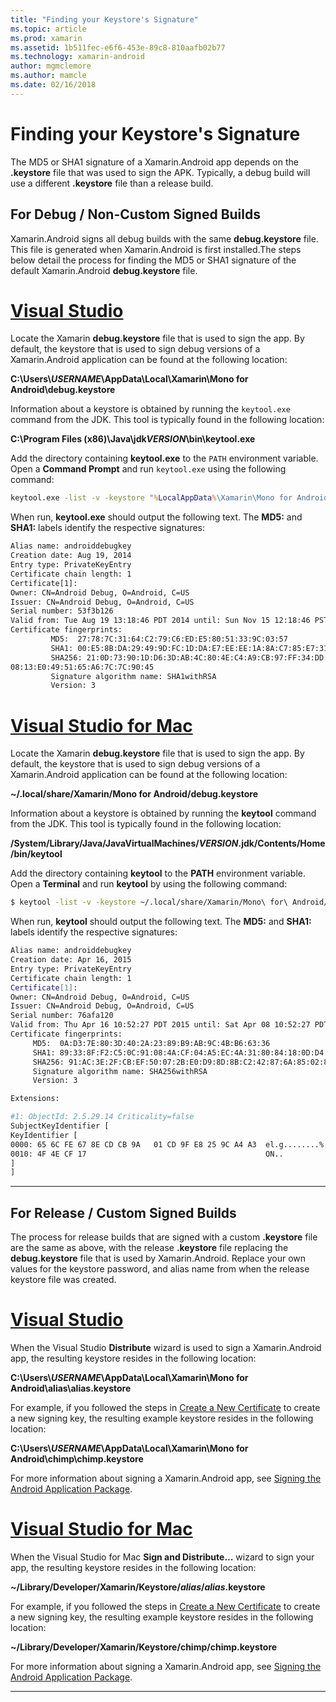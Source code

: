 ```yaml
---
title: "Finding your Keystore's Signature"
ms.topic: article
ms.prod: xamarin
ms.assetid: 1b511fec-e6f6-453e-89c8-810aafb02b77
ms.technology: xamarin-android
author: mgmclemore
ms.author: mamcle
ms.date: 02/16/2018
---
```


# Finding your Keystore's Signature

The MD5 or SHA1 signature of a Xamarin.Android app depends on the
**.keystore** file that was used to sign the APK. Typically, a debug
build will use a different **.keystore** file than a release build.

## For Debug / Non-Custom Signed Builds

Xamarin.Android signs all debug builds with the same **debug.keystore**
file. This file is generated when Xamarin.Android is first
installed.The steps below detail the process for finding the MD5 or
SHA1 signature of the default Xamarin.Android **debug.keystore** file.

# [Visual Studio](#tab/vswin)

Locate the Xamarin **debug.keystore** file that is used to sign the
app. By default, the keystore that is used to sign debug versions of
a Xamarin.Android application can be found at the following
location:

**C:\\Users\\*USERNAME*\\AppData\\Local\\Xamarin\\Mono for Android\\debug.keystore**

Information about a keystore is obtained by running the `keytool.exe`
command from the JDK. This tool is typically found in the following location:

**C:\\Program Files (x86)\\Java\\jdk*VERSION*\\bin\\keytool.exe**

Add the directory containing **keytool.exe** to the `PATH` environment variable.
Open a **Command Prompt** and run `keytool.exe` using the following command:

```cmd
keytool.exe -list -v -keystore "%LocalAppData%\Xamarin\Mono for Android\debug.keystore" -alias androiddebugkey -storepass android -keypass android
```

When run, **keytool.exe** should output the following text. The **MD5:** and **SHA1:** labels identify the respective signatures:

```cmd
Alias name: androiddebugkey
Creation date: Aug 19, 2014
Entry type: PrivateKeyEntry
Certificate chain length: 1
Certificate[1]:
Owner: CN=Android Debug, O=Android, C=US
Issuer: CN=Android Debug, O=Android, C=US
Serial number: 53f3b126
Valid from: Tue Aug 19 13:18:46 PDT 2014 until: Sun Nov 15 12:18:46 PST 2043
Certificate fingerprints:
         MD5:  27:78:7C:31:64:C2:79:C6:ED:E5:80:51:33:9C:03:57
         SHA1: 00:E5:8B:DA:29:49:9D:FC:1D:DA:E7:EE:EE:1A:8A:C7:85:E7:31:23
         SHA256: 21:0D:73:90:1D:D6:3D:AB:4C:80:4E:C4:A9:CB:97:FF:34:DD:B4:42:FC:
08:13:E0:49:51:65:A6:7C:7C:90:45
         Signature algorithm name: SHA1withRSA
         Version: 3
```


# [Visual Studio for Mac](#tab/vsmac)

Locate the Xamarin **debug.keystore** file that is used to sign the
app. By default, the keystore that is used to sign debug versions of
a Xamarin.Android application can be found at the following
location:

**~/.local/share/Xamarin/Mono for Android/debug.keystore**


Information about a keystore is obtained by running the **keytool**
command from the JDK. This tool is typically found in the following
location:

**/System/Library/Java/JavaVirtualMachines/*VERSION*.jdk/Contents/Home/bin/keytool**

Add the directory containing **keytool** to the **PATH** environment variable.
Open a **Terminal** and run **keytool**
by using the following command:

```bash
$ keytool -list -v -keystore ~/.local/share/Xamarin/Mono\ for\ Android/debug.keystore -alias androiddebugkey -storepass android -keypass android
```

When run, **keytool** should output the following text. The **MD5:** and **SHA1:** labels identify the respective signatures:

```bash
Alias name: androiddebugkey
Creation date: Apr 16, 2015
Entry type: PrivateKeyEntry
Certificate chain length: 1
Certificate[1]:
Owner: CN=Android Debug, O=Android, C=US
Issuer: CN=Android Debug, O=Android, C=US
Serial number: 76afa120
Valid from: Thu Apr 16 10:52:27 PDT 2015 until: Sat Apr 08 10:52:27 PDT 2045
Certificate fingerprints:
     MD5:  0A:D3:7E:80:3D:40:2A:23:89:B9:AB:9C:4B:B6:63:36
     SHA1: 89:33:8F:F2:C5:0C:91:08:4A:CF:04:A5:EC:4A:31:80:84:18:0D:D4
     SHA256: 91:AC:3E:2F:CB:EF:50:07:2B:E0:D9:8D:8B:C2:42:87:6A:85:02:86:EB:44:84:10:34:02:ED:35:CE:C6:38:47
     Signature algorithm name: SHA256withRSA
     Version: 3

Extensions:

#1: ObjectId: 2.5.29.14 Criticality=false
SubjectKeyIdentifier [
KeyIdentifier [
0000: 65 6C FE 67 8E CD CB 9A   01 CD 9F E8 25 9C A4 A3  el.g........%...
0010: 4F 4E CF 17                                        ON..
]
]
```

-----

## For Release / Custom Signed Builds

The process for release builds that are signed with a custom
**.keystore** file are the same as above, with the release
**.keystore** file replacing the **debug.keystore** file that is used
by Xamarin.Android. Replace your own values for the keystore password,
and alias name from when the release keystore file was created.

# [Visual Studio](#tab/vswin)

When the Visual Studio **Distribute**
wizard is used to sign a Xamarin.Android app, the resulting keystore resides in the following location:

**C:\\Users\\*USERNAME*\\AppData\\Local\\Xamarin\\Mono for Android\\alias\\alias.keystore**

For example, if you followed the steps in [Create a New Certificate](~/android/deploy-test/signing/index.md#newcertvs) to create a new signing key, the resulting example keystore resides in the following location:

**C:\\Users\\*USERNAME*\\AppData\\Local\\Xamarin\\Mono for Android\\chimp\\chimp.keystore**

For more information about signing a Xamarin.Android app, see
[Signing the Android Application Package](~/android/deploy-test/signing/index.md).


# [Visual Studio for Mac](#tab/vsmac)

When the Visual Studio for Mac **Sign and Distribute...**
wizard to sign your app, the resulting keystore resides in the following location:

**~/Library/Developer/Xamarin/Keystore/*alias*/*alias*.keystore**

For example, if you followed the steps in [Create a New Certificate](~/android/deploy-test/signing/index.md#newcertxs) to create a new signing key, the resulting example keystore resides in the following location:

**~/Library/Developer/Xamarin/Keystore/chimp/chimp.keystore**

For more information about signing a Xamarin.Android app, see
[Signing the Android Application Package](~/android/deploy-test/signing/index.md).


-----
